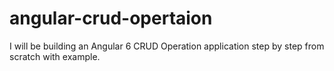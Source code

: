 # angular-crud-opertaion
I will be building an Angular 6 CRUD Operation application step by step from scratch with example.
